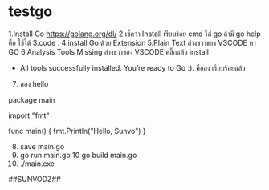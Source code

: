 # testgo
 
1.Install Go https://golang.org/dl/
2.เช็คว่า Install เรียบร้อย cmd ใส่ go ถ้ามี go help คือ ใช้ได้
3.code .
4.install Go ด้วย Extension
5.Plain Text ล่างขวาของ VSCODE หา GO 
6.Analysis Tools Missing ล่างขวาของ VSCODE คลิ๊กแล้ว install 
  - All tools successfully installed. You’re ready to Go :). 
     คือลง เรียบร้อยแล้ว
7. ลอง hello 

package main

import "fmt"

func main() {
  fmt.Println("Hello, Sunvo")
}


8. save main.go
9. go run main.go
10 go build main.go
11. ./main.exe


##SUNVODZ##
